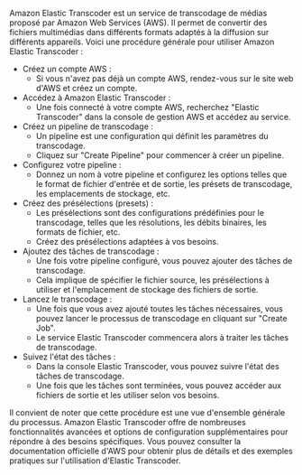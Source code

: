 Amazon Elastic Transcoder est un service de transcodage de médias proposé par Amazon Web Services (AWS). 
Il permet de convertir des fichiers multimédias dans différents formats adaptés à la diffusion sur différents appareils. 
Voici une procédure générale pour utiliser Amazon Elastic Transcoder :

- Créez un compte AWS :
  - Si vous n'avez pas déjà un compte AWS, rendez-vous sur le site web d'AWS et créez un compte.
- Accédez à Amazon Elastic Transcoder :
  - Une fois connecté à votre compte AWS, recherchez "Elastic Transcoder" dans la console de gestion AWS et accédez au service.
- Créez un pipeline de transcodage :
  - Un pipeline est une configuration qui définit les paramètres du transcodage.
  - Cliquez sur "Create Pipeline" pour commencer à créer un pipeline.
- Configurez votre pipeline :
  - Donnez un nom à votre pipeline et configurez les options telles que le format de fichier d'entrée et de sortie, les présets de transcodage, les emplacements de stockage, etc.
- Créez des présélections (presets) :
  - Les présélections sont des configurations prédéfinies pour le transcodage, telles que les résolutions, les débits binaires, les formats de fichier, etc.
  - Créez des présélections adaptées à vos besoins.
- Ajoutez des tâches de transcodage :
  - Une fois votre pipeline configuré, vous pouvez ajouter des tâches de transcodage.
  - Cela implique de spécifier le fichier source, les présélections à utiliser et l'emplacement de stockage des fichiers de sortie.
- Lancez le transcodage :
  - Une fois que vous avez ajouté toutes les tâches nécessaires, vous pouvez lancer le processus de transcodage en cliquant sur "Create Job".
  - Le service Elastic Transcoder commencera alors à traiter les tâches de transcodage.
- Suivez l'état des tâches :
  - Dans la console Elastic Transcoder, vous pouvez suivre l'état des tâches de transcodage.
  - Une fois que les tâches sont terminées, vous pouvez accéder aux fichiers de sortie et les utiliser selon vos besoins.

Il convient de noter que cette procédure est une vue d'ensemble générale du processus. 
Amazon Elastic Transcoder offre de nombreuses fonctionnalités avancées et options de configuration supplémentaires pour répondre à des besoins spécifiques. 
Vous pouvez consulter la documentation officielle d'AWS pour obtenir plus de détails et des exemples pratiques sur l'utilisation d'Elastic Transcoder.
